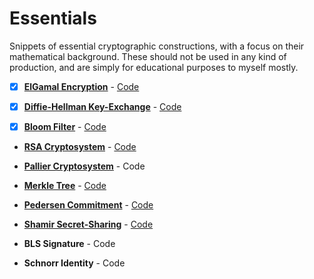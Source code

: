 # Essentials

Snippets of essential cryptographic constructions, with a focus on their mathematical background. These should not be used in any kind of production, and are simply for educational purposes to myself mostly.

-[x] [**ElGamal Encryption**](https://en.wikipedia.org/wiki/ElGamal_encryption) - [Code](./pkg/el-gamal_test.go)

-[x] [**Diffie-Hellman Key-Exchange**](https://en.wikipedia.org/wiki/Elliptic-curve_Diffie%E2%80%93Hellman) - [Code](./pkg/diffie-hellman_test.go)

-[x] [**Bloom Filter**](https://en.wikipedia.org/wiki/Bloom_filter) - [Code](./pkg/bloom-filter_test.go)

- [**RSA Cryptosystem**](<https://en.wikipedia.org/wiki/RSA_(cryptosystem)>) - [Code](./pkg/rsa_test.go)
- [**Pallier Cryptosystem**](https://en.wikipedia.org/wiki/Paillier_cryptosystem) - Code
- [**Merkle Tree**](https://en.wikipedia.org/wiki/Merkle_tree) - [Code](./pkg/merkle-tree_test.go)

- [**Pedersen Commitment**](https://link.springer.com/content/pdf/10.1007/3-540-46766-1_9.pdf#page=3) - [Code](./pkg/pedersen-commitment_test.go)
- [**Shamir Secret-Sharing**](https://en.wikipedia.org/wiki/Shamir%27s_secret_sharing) - [Code](./pkg/shamir-secret-share_test.go)
- **BLS Signature** - Code
- **Schnorr Identity** - Code
